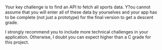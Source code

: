 Your key challenge is to find an API to fetch all sports data. Y?ou cannot assume that you will enter all of these data by yourselves and your app has to be complete (not just a prototype) for the final version to get a descent grade. 

I strongly recommend you to include more technical challenges in your application. Otherwise, I doubt you can expect higher than a C grade for this project. 